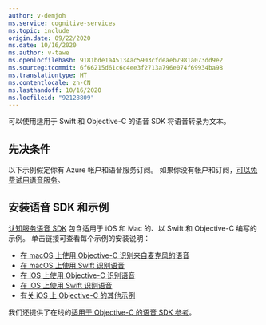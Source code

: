```yaml
---
author: v-demjoh
ms.service: cognitive-services
ms.topic: include
origin.date: 09/22/2020
ms.date: 10/16/2020
ms.author: v-tawe
ms.openlocfilehash: 9181bde1a45134ac5903cfdeaeb7981a073dd9e2
ms.sourcegitcommit: 6f66215d61c6c4ee3f2713a796e074f69934ba98
ms.translationtype: HT
ms.contentlocale: zh-CN
ms.lasthandoff: 10/16/2020
ms.locfileid: "92128809"
---
```

可以使用适用于 Swift 和 Objective-C 的语音 SDK 将语音转录为文本。

## <a name="prerequisites"></a>先决条件

以下示例假定你有 Azure 帐户和语音服务订阅。 如果你没有帐户和订阅，[可以免费试用语音服务](../../../overview.md#try-the-speech-service-for-free)。

## <a name="install-speech-sdk-and-samples"></a>安装语音 SDK 和示例

[认知服务语音 SDK](https://github.com/Azure-Samples/cognitive-services-speech-sdk) 包含适用于 iOS 和 Mac 的、以 Swift 和 Objective-C 编写的示例。 单击链接可查看每个示例的安装说明：

* [在 macOS 上使用 Objective-C 识别来自麦克风的语音](https://github.com/Azure-Samples/cognitive-services-speech-sdk/tree/master/quickstart/objectivec/macos/from-microphone)
* [在 macOS 上使用 Swift 识别语音](https://github.com/Azure-Samples/cognitive-services-speech-sdk/tree/master/quickstart/swift/macos/from-microphone)
* [在 iOS 上使用 Objective-C 识别语音](https://github.com/Azure-Samples/cognitive-services-speech-sdk/tree/master/quickstart/objectivec/ios/from-microphone)
* [在 iOS 上使用 Swift 识别语音](https://github.com/Azure-Samples/cognitive-services-speech-sdk/tree/master/quickstart/swift/ios/from-microphone)
* [有关 iOS 上 Objective-C 的其他示例](https://github.com/Azure-Samples/cognitive-services-speech-sdk/tree/master/samples/objective-c/ios)

我们还提供了在线的[适用于 Objective-C 的语音 SDK 参考](https://docs.microsoft.com/objectivec/cognitive-services/speech/)。



